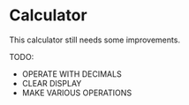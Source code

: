 # Calculator

This calculator still needs some improvements.

TODO:
- OPERATE WITH DECIMALS
- CLEAR DISPLAY
- MAKE VARIOUS OPERATIONS

